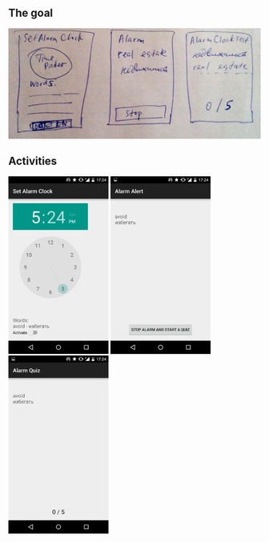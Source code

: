 The goal
--

![](docs/img/sketch.jpg)


Activities
--

<img src="docs/img/activity-1.png" width="200px">
<img src="docs/img/activity-2.png" width="200px">
<img src="docs/img/activity-3.png" width="200px">
